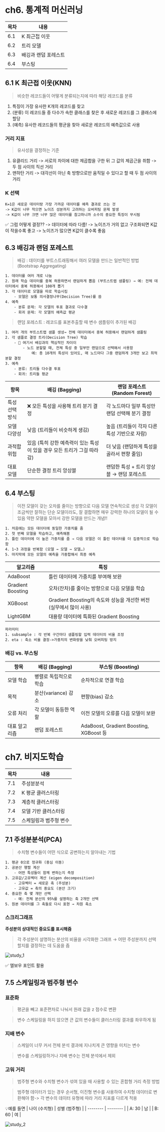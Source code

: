 # ch6. 통계적 머신러닝

| 목차 | 내용                   |
|------|------------------------|
| 6.1  | K 최근접 이웃          |
| 6.2  | 트리 모델              |
| 6.3  | 배깅과 랜덤 포레스트   |
| 6.4  | 부스팅                 |

## 6.1 K 최근접 이웃(KNN)
> 비슷한 레코드들이 어떻게 분류되는지에 따라 해당 레코드를 분류
1. 특징이 가장 유사한 K개의 레코드를 찾고
2. (분류) 이 레코드들 중 다수가 속한 클래스를 찾은 후 새로운 레코드를 그 클래스에 할당
3. (예측) 유사한 레코드들의 평균을 찾아 새로운 레코드의 예측값으로 사용

### 거리 지표
> 유사성을 결정하는 기준
1. 유클리드 거리 -> 서로의 차이에 대한 제곱합을 구한 뒤 그 값의 제곱근을 취함 -> 두 점 사이의 직선 거리
2. 맨하탄 거리 -> 대각선이 아닌 축 방향으로만 움직일 수 있다고 할 때 두 점 사이의 거리

### K 선택
```
K=1은 새로운 데이터랑 가장 가까운 데이터를 예측 결과로 쓰는 것
-> K값이 너무 작으면 노이즈 성분까지 고려하는 오버피팅 문제 발생
-> K값이 너무 크면 너무 많은 데이터를 참고하니까 소수의 중요한 특징이 무시됨
```
✅ 그럼 어떻게 결정??
-> 데이터에 따라 다름!
-> 노이즈가 거의 없고 구조화되면 K값이 작을수록 좋고
-> 노이즈가 많으면 K값이 클수록 좋음

## 6.3 배깅과 랜덤 포레스트
> 배깅 : 데이터를 부트스트래핑해서 여러 모델을 만드는 일반적인 방법(Bootstrap Aggregating)
```
1. 데이터를 여러 개로 나눔
2. 원래 학습 데이터를 중복 허용하면서 랜덤하게 뽑음 (부트스트랩 샘플링) → 예: 전체 데이터에서 중복 허용해서 100개 뽑기
3. 각 데이터로 모델을 따로 학습시킴
    - 모델은 보통 의사결정나무(Decision Tree)를 씀
4. 예측
    - 분류 문제: 각 모델의 투표 결과로 다수결
    - 회귀 문제: 각 모델의 예측값 평균
```

> 랜덤 포레스트 : 레코드를 표본추출할 때 변수 샘플링이 추가된 배깅
```
1. 여러 개의 부트스트랩 샘플 생성→ 전체 데이터에서 중복 허용해서 랜덤하게 샘플링
2. 각 샘플로 결정 트리(Decision Tree) 학습
    - 📌 여기서 배깅과의 핵심적인 차이이
        - 노드 분할할 때, 전체 특성 중 일부만 랜덤으로 선택해서 사용함
            예: 총 10개의 특성이 있어도, 매 노드마다 그중 랜덤하게 3개만 보고 최적 분할 결정
3. 예측
    - 분류: 트리들 다수결 투표
    - 회귀: 트리들 평균
```

| 항목       | 배깅 (Bagging)                               | 랜덤 포레스트 (Random Forest)          |
| -------- | ------------------------------------------ | -------------------------------- |
| 특성 선택 방식 | ❌ 모든 특성을 사용해 트리 분기 결정                      | 각 노드마다 일부 특성만 랜덤 선택해 분기 결정 |
| 모델 다양성   | 낮음 (트리들이 비슷하게 생김)                          | 높음 (트리들이 각자 다른 특성 기반으로 자람)       |
| 과적합 위험   | 있음 (특히 강한 예측력이 있는 특성이 있을 경우 모든 트리가 그걸 따라감) | 더 낮음 (랜덤하게 특성을 골라서 편향 줄임)        |
| 대표 모델    | 단순한 결정 트리 앙상블                              | 랜덤한 특성 + 트리 앙상블 → 랜덤 포레스트        |

## 6.4 부스팅
> 이전 모델이 갖는 오차를 줄이는 방향으로 다음 모델 연속적으로 생성
> 각 모델이 조금씩만 잘하는 단순 모델이라도, 잘 결합하면 매우 강력한 하나의 모델이 될 수 있음
> 약한 모델을 모아서 강한 모델을 만드는 개념!!
```
1. 처음에는 모든 데이터에 동일한 가중치를 줌
2. 첫 번째 모델을 학습하고, 예측해봄
3. 틀린 데이터에 더 높은 가중치를 줌 → 다음 모델은 이 틀린 데이터를 더 집중적으로 학습함
4. 1~3 과정을 반복함 (모델 → 모델 → 모델…)
5. 마지막에 모든 모델의 예측을 가중합해서 최종 예측
```

| 알고리즘              | 특징                                         |
| ----------------- | ------------------------------------------ |
| AdaBoost          | 틀린 데이터에 가중치를 부여해 보완                        |
| Gradient Boosting | 오차(잔차)를 줄이는 방향으로 다음 모델을 학습                 |
| XGBoost           | Gradient Boosting의 속도와 성능을 개선한 버전 (실무에서 많이 사용) |
| LightGBM          | 대용량 데이터에 특화된 Gradient Boosting             |

```
파라미터
1. subsample : 각 반복 구간마다 샘플링할 입력 데이터의 비율 조정
2. eta : 축소 비율 결정->가중치의 변화량을 낮춰 오버피팅 방지
```

### 배깅 vs. 부스팅
| 항목      | 배깅 (Bagging)        | 부스팅 (Boosting)                         |
| ------- | ------------------- | -------------------------------------- |
| 모델 학습   | 병렬로 독립적으로 학습    | 순차적으로 연결 학습                        |
| 목적      | 분산(variance) 감소 | 편향(bias) 감소                        |
| 오류 처리   | 각 모델이 동등한 역할    | 이전 모델의 오류를 다음 모델이 보완               |
| 대표 알고리즘 | 랜덤 포레스트             | AdaBoost, Gradient Boosting, XGBoost 등 |


# ch7. 비지도학습

| 목차 | 내용                   |
|------|------------------------|
| 7.1  | 주성분분석             |
| 7.2  | K 평균 클러스터링      |
| 7.3  | 계층적 클러스터링      |
| 7.4  | 모델 기반 클러스터링   |
| 7.5  | 스케일링과 범주형 변수 |

## 7.1 주성분분석(PCA)
> 수치형 변수들이 어떤 식으로 공변하는지 알아내는 기법
```
1. 평균 0으로 정규화 (중심 이동)
2. 공분산 행렬 계산
    - 어떤 특성들이 함께 변하는지 측정
3. 고유값/고유벡터 계산 (eigen decomposition)
    - 고유벡터 = 새로운 축 (주성분)
    - 고유값 = 축의 중요도 (분산 크기)
4. 중요한 축 몇 개만 선택
    - 예: 전체 분산의 95%를 설명하는 축 2개만 선택
5. 원본 데이터를 그 축들로 다시 표현 → 차원 축소
```

### 스크리그래프
**주성분의 상대적인 중요도를 표시해줌**
> 각 주성분이 설명하는 분산의 비율을 시각화한 그래프 → 어떤 주성분까지 선택할지를 결정하는 데 도움을 줌

![study_1](/stats_study/7.1.png)

✅ 엘보우 포인트 활용

## 7.5 스케일링과 범주형 변수
### 표준화
> 평균을 빼고 표준편차로 나눠서 원래 값을 z 점수로 변환

> 변수 스케일링을 하지 않으면 큰 값의 변수들이 클러스터링 결과를 좌우하게 됨

### 지배 변수
> 스케일이 너무 커서 전체 분석 결과에 지나치게 큰 영향을 미치는 변수

> 변수를 스케일링하거나 지배 변수는 전체 분석에서 제외

### 고워 거리
> 범주형 변수와 수치형 변수가 섞여 있을 때 사용할 수 있는 혼합형 거리 측정 방법

> 범주형 데이터가 있는 경우 순서형, 이진형 변수를 사용하여 수치형 데이터로 변환해야 함-> 각 변수의 데이터 유형에 따라 거리 지표를 다르게 적용

💡예를 들면
| 나이 (수치형) | 성별 (범주형) |
| -------- | -------- |
| A: 30    | 남        |
| B: 60    | 여        |

![study_2](/stats_study/7.5.png)